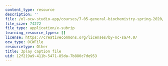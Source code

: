 ```yaml
---
content_type: resource
description: ''
file: /ol-ocw-studio-app/courses/7-05-general-biochemistry-spring-2020/12f219a9411b547185da7b880c7de953_KLb5CmPM7YY.vtt
file_size: 74272
file_type: application/x-subrip
learning_resource_types: []
license: https://creativecommons.org/licenses/by-nc-sa/4.0/
ocw_type: OCWFile
resourcetype: Other
title: 3play caption file
uid: 12f219a9-411b-5471-85da-7b880c7de953
---
```

